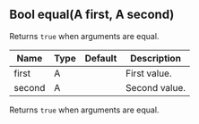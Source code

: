 ## Bool equal<A>(A first, A second)

Returns `true` when arguments are equal.

 | Name   | Type | Default | Description   |
 |--------|------|---------|---------------|
 | first  | A    |         | First value.  |
 | second | A    |         | Second value. |

Returns `true` when arguments are equal. 


